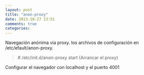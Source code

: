 ```yaml
---
layout: post
title: "anon-proxy"
date: 2013-10-27 13:51
comments: true
categories: 
---
```

Navegación anónima via proxy. los archivos de configuración en /etc/efault/anon-proxy.

>\# /etc/init.d/anon-proxy start (Arrancar el proxy)

Configurar el navegador con localhost y el puerto 4001

